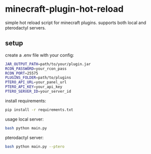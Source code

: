 # minecraft-plugin-hot-reload

simple hot reload script for minecraft plugins. supports both local and pterodactyl servers.

## setup

create a .env file with your config:

```bash
JAR_OUTPUT_PATH=path/to/your/plugin.jar
RCON_PASSWORD=your_rcon_pass
RCON_PORT=25575
PLUGINS_FOLDER=path/to/plugins
PTERO_API_URL=your_panel_url
PTERO_API_KEY=your_api_key
PTERO_SERVER_ID=your_server_id
```

install requirements:

```bash
pip install -r requirements.txt
```

usage
local server:

```bash
bash python main.py
```

pterodactyl server:

```bash
bash python main.py --ptero
```
